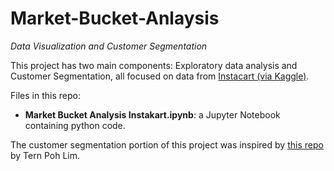 # Market-Bucket-Anlaysis
_Data Visualization and Customer Segmentation_

This project has two main components: Exploratory data analysis and Customer Segmentation, all focused on data from [Instacart (via Kaggle)](https://www.kaggle.com/c/instacart-market-basket-analysis/overview).  

Files in this repo:
* **Market Bucket Analysis Instakart.ipynb**: a Jupyter Notebook containing python code.

The customer segmentation portion of this project was inspired by [this repo](https://github.com/optiflow/rfm-customer-segmentation) by Tern Poh Lim.
